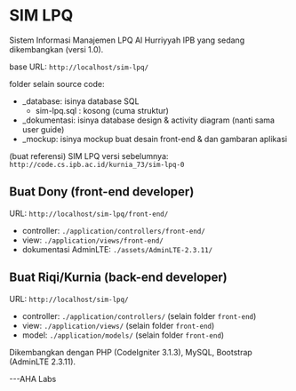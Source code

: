 # SIM LPQ

Sistem Informasi Manajemen LPQ Al Hurriyyah IPB yang sedang dikembangkan (versi 1.0).

base URL: ```http://localhost/sim-lpq/```

folder selain source code:
- _database: isinya database SQL
    - sim-lpq.sql : kosong (cuma struktur)
- _dokumentasi: isinya database design & activity diagram (nanti sama user guide)
- _mockup: isinya mockup buat desain front-end & dan gambaran aplikasi

(buat referensi) SIM LPQ versi sebelumnya: ```http://code.cs.ipb.ac.id/kurnia_73/sim-lpq-0```

## Buat Dony (front-end developer)
URL: ```http://localhost/sim-lpq/front-end/```

- controller: ```./application/controllers/front-end/```
- view: ```./application/views/front-end/```
- dokumentasi AdminLTE: ```./assets/AdminLTE-2.3.11/```

## Buat Riqi/Kurnia (back-end developer)
URL: ```http://localhost/sim-lpq/```

- controller: ```./application/controllers/``` (selain folder ```front-end```)
- view: ```./application/views/``` (selain folder ```front-end```)
- model: ```./application/models/``` (selain folder ```front-end```)

Dikembangkan dengan PHP (CodeIgniter 3.1.3), MySQL, Bootstrap (AdminLTE 2.3.11).

---AHA Labs